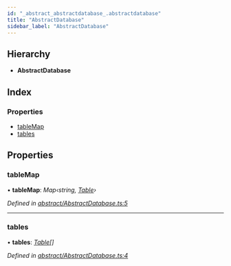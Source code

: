```yaml
---
id: "_abstract_abstractdatabase_.abstractdatabase"
title: "AbstractDatabase"
sidebar_label: "AbstractDatabase"
---
```


## Hierarchy

* **AbstractDatabase**

## Index

### Properties

* [tableMap](_abstract_abstractdatabase_.abstractdatabase.md#tablemap)
* [tables](_abstract_abstractdatabase_.abstractdatabase.md#tables)

## Properties

###  tableMap

• **tableMap**: *Map‹string, [Table](_abstract_table_.table.md)›*

*Defined in [abstract/AbstractDatabase.ts:5](https://github.com/aerogear/graphback/blob/63664df15/packages/graphql-migrations/src/abstract/AbstractDatabase.ts#L5)*

___

###  tables

• **tables**: *[Table](_abstract_table_.table.md)[]*

*Defined in [abstract/AbstractDatabase.ts:4](https://github.com/aerogear/graphback/blob/63664df15/packages/graphql-migrations/src/abstract/AbstractDatabase.ts#L4)*
